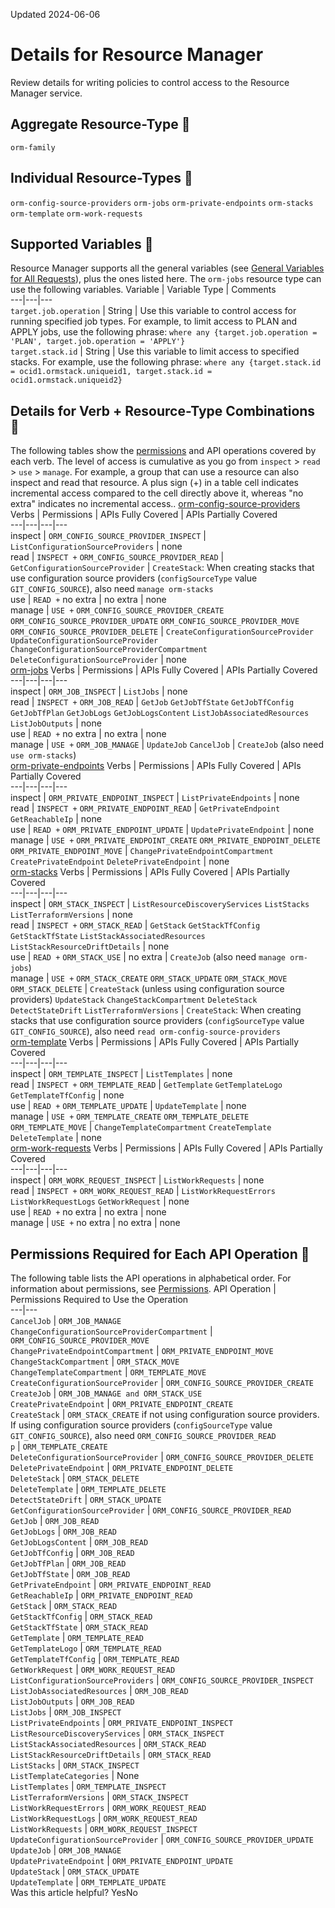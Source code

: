Updated 2024-06-06
# Details for Resource Manager
Review details for writing policies to control access to the Resource Manager service.
## Aggregate Resource-Type 🔗 
`orm-family`
## Individual Resource-Types 🔗 
`orm-config-source-providers`
`orm-jobs`
`orm-private-endpoints`
`orm-stacks`
`orm-template`
`orm-work-requests`
## Supported Variables 🔗 
Resource Manager supports all the general variables (see [General Variables for All Requests](https://docs.oracle.com/iaas/Content/Identity/policyreference/policyreference_topic-General_Variables_for_All_Requests.htm)), plus the ones listed here.
The `orm-jobs` resource type can use the following variables. 
Variable | Variable Type | Comments  
---|---|---  
`target.job.operation` |  String |  Use this variable to control access for running specified job types. For example, to limit access to PLAN and APPLY jobs, use the following phrase: `where any {target.job.operation = 'PLAN', target.job.operation = 'APPLY'}`  
`target.stack.id` |  String | Use this variable to limit access to specified stacks. For example, use the following phrase: `where any {target.stack.id = ocid1.ormstack.uniqueid1, target.stack.id = ocid1.ormstack.uniqueid2}`  
## Details for Verb + Resource-Type Combinations 🔗 
The following tables show the [permissions](https://docs.oracle.com/iaas/Content/Identity/policies/permissions.htm) and API operations covered by each verb. The level of access is cumulative as you go from `inspect` > `read` > `use` > `manage`. For example, a group that can use a resource can also inspect and read that resource. A plus sign (+) in a table cell indicates incremental access compared to the cell directly above it, whereas "no extra" indicates no incremental access..
[orm-config-source-providers](https://docs.oracle.com/en-us/iaas/Content/Identity/policyreference/resourcemanagerpolicyreference.htm)
Verbs | Permissions | APIs Fully Covered | APIs Partially Covered  
---|---|---|---  
inspect |  `ORM_CONFIG_SOURCE_PROVIDER_INSPECT` | `ListConfigurationSourceProviders` |  none  
read |  `INSPECT +` `ORM_CONFIG_SOURCE_PROVIDER_READ` | `GetConfigurationSourceProvider` | `CreateStack`: When creating stacks that use configuration source providers (`configSourceType` value `GIT_CONFIG_SOURCE`), also need `manage orm-stacks`  
use |  `READ +` no extra |  no extra |  none  
manage |  `USE +` `ORM_CONFIG_SOURCE_PROVIDER_CREATE` `ORM_CONFIG_SOURCE_PROVIDER_UPDATE` `ORM_CONFIG_SOURCE_PROVIDER_MOVE` `ORM_CONFIG_SOURCE_PROVIDER_DELETE` |  `CreateConfigurationSourceProvider` `UpdateConfigurationSourceProvider` `ChangeConfigurationSourceProviderCompartment` `DeleteConfigurationSourceProvider` |  none  
[orm-jobs](https://docs.oracle.com/en-us/iaas/Content/Identity/policyreference/resourcemanagerpolicyreference.htm)
Verbs | Permissions | APIs Fully Covered | APIs Partially Covered  
---|---|---|---  
inspect |  `ORM_JOB_INSPECT` | `ListJobs` |  none  
read |  `INSPECT +` `ORM_JOB_READ` |  `GetJob` `GetJobTfState` `GetJobTfConfig` `GetJobTfPlan` `GetJobLogs` `GetJobLogsContent` `ListJobAssociatedResources` `ListJobOutputs` |  none  
use |  `READ +` no extra |  no extra |  none  
manage |  `USE +` `ORM_JOB_MANAGE` |  `UpdateJob` `CancelJob` | `CreateJob` (also need `use orm-stacks`)   
[orm-private-endpoints](https://docs.oracle.com/en-us/iaas/Content/Identity/policyreference/resourcemanagerpolicyreference.htm)
Verbs | Permissions | APIs Fully Covered | APIs Partially Covered  
---|---|---|---  
inspect | `ORM_PRIVATE_ENDPOINT_INSPECT` | `ListPrivateEndpoints` |  none  
read |  `INSPECT +` `ORM_PRIVATE_ENDPOINT_READ` |  `GetPrivateEndpoint` `GetReachableIp` |  none  
use |  `READ +` `ORM_PRIVATE_ENDPOINT_UPDATE` |  `UpdatePrivateEndpoint` |  none  
manage |  `USE +` `ORM_PRIVATE_ENDPOINT_CREATE` `ORM_PRIVATE_ENDPOINT_DELETE` `ORM_PRIVATE_ENDPOINT_MOVE` |  `ChangePrivateEndpointCompartment` `CreatePrivateEndpoint` `DeletePrivateEndpoint` |  none  
[orm-stacks](https://docs.oracle.com/en-us/iaas/Content/Identity/policyreference/resourcemanagerpolicyreference.htm)
Verbs | Permissions | APIs Fully Covered | APIs Partially Covered  
---|---|---|---  
inspect |  `ORM_STACK_INSPECT` |  `ListResourceDiscoveryServices` `ListStacks` `ListTerraformVersions` |  none  
read |  `INSPECT +` `ORM_STACK_READ` |  `GetStack` `GetStackTfConfig` `GetStackTfState` `ListStackAssociatedResources` `ListStackResourceDriftDetails` |  none  
use |  `READ +` `ORM_STACK_USE` |  no extra | `CreateJob` (also need `manage orm-jobs`)   
manage |  `USE +` `ORM_STACK_CREATE` `ORM_STACK_UPDATE` `ORM_STACK_MOVE` `ORM_STACK_DELETE` |  `CreateStack` (unless using configuration source providers) `UpdateStack` `ChangeStackCompartment` `DeleteStack` `DetectStateDrift` `ListTerraformVersions` | `CreateStack`: When creating stacks that use configuration source providers (`configSourceType` value `GIT_CONFIG_SOURCE`), also need `read orm-config-source-providers`  
[orm-template](https://docs.oracle.com/en-us/iaas/Content/Identity/policyreference/resourcemanagerpolicyreference.htm)
Verbs | Permissions | APIs Fully Covered | APIs Partially Covered  
---|---|---|---  
inspect | `ORM_TEMPLATE_INSPECT` | `ListTemplates` |  none  
read |  `INSPECT +` `ORM_TEMPLATE_READ` |  ``GetTemplate`` ``GetTemplateLogo`` ``GetTemplateTfConfig`` |  none  
use |  `READ +` `ORM_TEMPLATE_UPDATE` |  `UpdateTemplate` |  none  
manage |  `USE +` `ORM_TEMPLATE_CREATE` `ORM_TEMPLATE_DELETE` `ORM_TEMPLATE_MOVE` |  `ChangeTemplateCompartment` `CreateTemplate` `DeleteTemplate` |  none  
[orm-work-requests](https://docs.oracle.com/en-us/iaas/Content/Identity/policyreference/resourcemanagerpolicyreference.htm)
Verbs | Permissions | APIs Fully Covered | APIs Partially Covered  
---|---|---|---  
inspect |  `ORM_WORK_REQUEST_INSPECT` | `ListWorkRequests` |  none  
read |  `INSPECT +` `ORM_WORK_REQUEST_READ` |  `ListWorkRequestErrors` `ListWorkRequestLogs` `GetWorkRequest` |  none  
use |  `READ +` no extra |  no extra |  none  
manage |  `USE +` no extra |  no extra |  none  
## Permissions Required for Each API Operation 🔗 
The following table lists the API operations in alphabetical order.
For information about permissions, see [Permissions](https://docs.oracle.com/iaas/Content/Identity/Concepts/policyadvancedfeatures.htm#Permissi).
API Operation | Permissions Required to Use the Operation  
---|---  
`CancelJob` |  `ORM_JOB_MANAGE`  
`ChangeConfigurationSourceProviderCompartment` |  `ORM_CONFIG_SOURCE_PROVIDER_MOVE`  
`ChangePrivateEndpointCompartment` | `ORM_PRIVATE_ENDPOINT_MOVE`  
`ChangeStackCompartment` |  `ORM_STACK_MOVE`  
`ChangeTemplateCompartment` | `ORM_TEMPLATE_MOVE`  
`CreateConfigurationSourceProvider` | `ORM_CONFIG_SOURCE_PROVIDER_CREATE`  
`CreateJob` | `ORM_JOB_MANAGE and ORM_STACK_USE`  
`CreatePrivateEndpoint` | `ORM_PRIVATE_ENDPOINT_CREATE`  
`CreateStack` |  `ORM_STACK_CREATE` if not using configuration source providers.  If using configuration source providers (`configSourceType` value `GIT_CONFIG_SOURCE`), also need `ORM_CONFIG_SOURCE_PROVIDER_READ`  
`p` |  `ORM_TEMPLATE_CREATE`  
`DeleteConfigurationSourceProvider` |  `ORM_CONFIG_SOURCE_PROVIDER_DELETE`  
`DeletePrivateEndpoint` |  `ORM_PRIVATE_ENDPOINT_DELETE`  
`DeleteStack` |  `ORM_STACK_DELETE`  
`DeleteTemplate` |  `ORM_TEMPLATE_DELETE`  
`DetectStateDrift` |  `ORM_STACK_UPDATE`  
`GetConfigurationSourceProvider` |  `ORM_CONFIG_SOURCE_PROVIDER_READ`  
`GetJob` |  `ORM_JOB_READ`  
`GetJobLogs` |  `ORM_JOB_READ`  
`GetJobLogsContent` |  `ORM_JOB_READ`  
`GetJobTfConfig` |  `ORM_JOB_READ`  
`GetJobTfPlan` |  `ORM_JOB_READ`  
`GetJobTfState` |  `ORM_JOB_READ`  
`GetPrivateEndpoint` |  `ORM_PRIVATE_ENDPOINT_READ`  
`GetReachableIp` |  `ORM_PRIVATE_ENDPOINT_READ`  
`GetStack` |  `ORM_STACK_READ`  
`GetStackTfConfig` |  `ORM_STACK_READ`  
`GetStackTfState` |  `ORM_STACK_READ`  
`GetTemplate` |  `ORM_TEMPLATE_READ`  
`GetTemplateLogo` |  `ORM_TEMPLATE_READ`  
`GetTemplateTfConfig` |  `ORM_TEMPLATE_READ`  
`GetWorkRequest` |  `ORM_WORK_REQUEST_READ`  
`ListConfigurationSourceProviders` |  `ORM_CONFIG_SOURCE_PROVIDER_INSPECT`  
`ListJobAssociatedResources` |  `ORM_JOB_READ`  
`ListJobOutputs` |  `ORM_JOB_READ`  
`ListJobs` |  `ORM_JOB_INSPECT`  
`ListPrivateEndpoints` |  `ORM_PRIVATE_ENDPOINT_INSPECT`  
`ListResourceDiscoveryServices` |  `ORM_STACK_INSPECT`  
`ListStackAssociatedResources` |  `ORM_STACK_READ`  
`ListStackResourceDriftDetails` |  `ORM_STACK_READ`  
`ListStacks` |  `ORM_STACK_INSPECT`  
`ListTemplateCategories` | None  
`ListTemplates` |  `ORM_TEMPLATE_INSPECT`  
`ListTerraformVersions` |  `ORM_STACK_INSPECT`  
`ListWorkRequestErrors` |  `ORM_WORK_REQUEST_READ`  
`ListWorkRequestLogs` |  `ORM_WORK_REQUEST_READ`  
`ListWorkRequests` |  `ORM_WORK_REQUEST_INSPECT`  
`UpdateConfigurationSourceProvider` |  `ORM_CONFIG_SOURCE_PROVIDER_UPDATE`  
`UpdateJob` |  `ORM_JOB_MANAGE`  
`UpdatePrivateEndpoint` |  `ORM_PRIVATE_ENDPOINT_UPDATE`  
`UpdateStack` |  `ORM_STACK_UPDATE`  
`UpdateTemplate` |  `ORM_TEMPLATE_UPDATE`  
Was this article helpful?
YesNo


